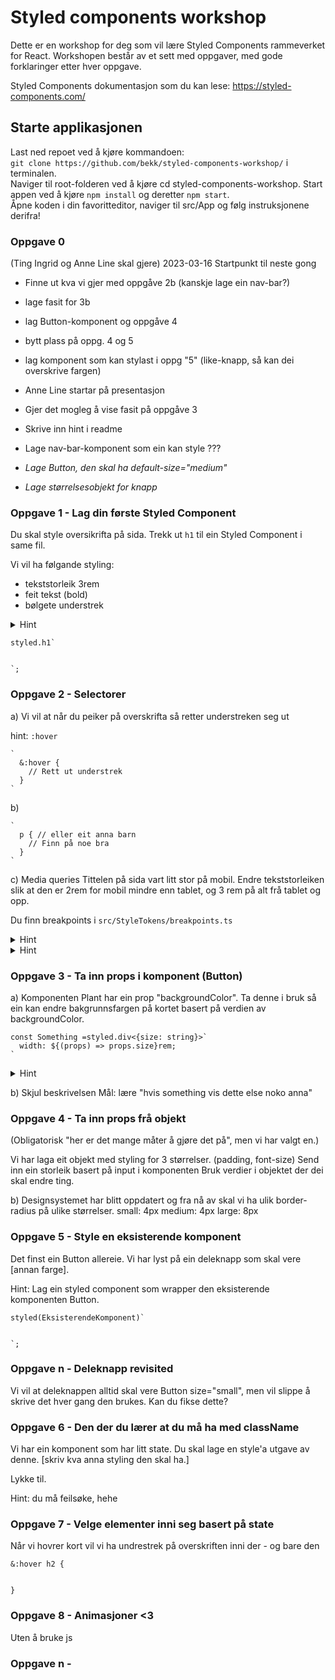 # Styled components workshop

Dette er en workshop for deg som vil lære Styled Components rammeverket for React. Workshopen består av et sett med oppgaver, med gode forklaringer etter hver oppgave.

Styled Components dokumentasjon som du kan lese: https://styled-components.com/

## Starte applikasjonen
Last ned repoet ved å kjøre kommandoen:  
 `git clone https://github.com/bekk/styled-components-workshop/` i terminalen.  
Naviger til root-folderen ved å kjøre cd styled-components-workshop.
Start appen ved å kjøre `npm install` og deretter `npm start`.  
Åpne koden i din favoritteditor, naviger til src/App og følg instruksjonene derifra!

### Oppgave 0

(Ting Ingrid og Anne Line skal gjere)
2023-03-16
Startpunkt til neste gong
- Finne ut kva vi gjer med oppgåve 2b (kanskje lage ein nav-bar?)
- lage fasit for 3b
- lag Button-komponent og oppgåve 4
- bytt plass på oppg. 4 og 5
- lag komponent som kan stylast i oppg "5" (like-knapp, så kan dei overskrive fargen)
- Anne Line startar på presentasjon

- Gjer det mogleg å vise fasit på oppgåve 3
- Skrive inn hint i readme
- Lage nav-bar-komponent som ein kan style ???
- _Lage Button, den skal ha default-size="medium"_
- _Lage størrelsesobjekt for knapp_

### Oppgave 1 - Lag din første Styled Component

Du skal style oversikrifta på sida. Trekk ut `h1` til ein Styled Component i same fil.

Vi vil ha følgande styling:

-   tekststorleik 3rem
-   feit tekst (bold)
-   bølgete understrek

<details>
<summary>Hint</summary>
hint: text-decoration-style
https://developer.mozilla.org/en-US/docs/Web/CSS/text-decoration-style
</details>

```
styled.h1`


`;
```

### Oppgave 2 - Selectorer

a) Vi vil at når du peiker på overskrifta så retter understreken seg ut

hint: `:hover`

```
`
  &:hover {
    // Rett ut understrek
  }
`

```

b)

```
`
  p { // eller eit anna barn
    // Finn på noe bra
  }
`

```

c) Media queries
Tittelen på sida vart litt stor på mobil. Endre tekststorleiken slik at den er 2rem for mobil mindre enn tablet, og 3 rem på alt frå tablet og opp.

Du finn breakpoints i `src/StyleTokens/breakpoints.ts`

<details>
<summary>Hint</summary>
(@media...) og template strings
</details>

<details>
<summary>Hint</summary>
Tablet-and-up
Den fancy enkle måten å gjere det på
</details>

### Oppgave 3 - Ta inn props i komponent (Button)

a)
Komponenten Plant har ein prop "backgroundColor". Ta denne i bruk så ein kan endre bakgrunnsfargen på kortet basert på verdien av backgroundColor.


```
const Something =styled.div<{size: string}>`
  width: ${(props) => props.size}rem;
`
```

<details>
<summary>Hint</summary>

</details>


b) Skjul beskrivelsen 
Mål: lære "hvis something vis dette else noko anna"

### Oppgave 4 - Ta inn props frå objekt

(Obligatorisk "her er det mange måter å gjøre det på", men vi har valgt en.)

Vi har laga eit objekt med styling for 3 størrelser. (padding, font-size)
Send inn ein storleik basert på input i komponenten
Bruk verdier i objektet der dei skal endre ting.

b) Designsystemet har blitt oppdatert og fra nå av skal vi ha ulik border-radius på ulike størrelser.
small: 4px
medium: 4px
large: 8px

### Oppgave 5 - Style en eksisterende komponent

Det finst ein Button allereie. Vi har lyst på ein deleknapp som skal vere [annan farge].

Hint: Lag ein styled component som wrapper den eksisterende komponenten Button.

```
styled(EksisterendeKomponent)`


`;
```

### Oppgave n - Deleknapp revisited

Vi vil at deleknappen alltid skal vere Button size="small", men vil slippe å skrive det hver gang den brukes. Kan du fikse dette?

### Oppgave 6 - Den der du lærer at du må ha med className

Vi har ein komponent som har litt state. Du skal lage en style'a utgave av denne. [skriv kva anna styling den skal ha.]

Lykke til.

Hint: du må feilsøke, hehe

### Oppgave 7 - Velge elementer inni seg basert på state

Når vi hovrer kort vil vi ha undrestrek på overskriften inni der - og bare den

```
&:hover h2 {


}
```

### Oppgave 8 - Animasjoner <3

Uten å bruke js

### Oppgave n -
